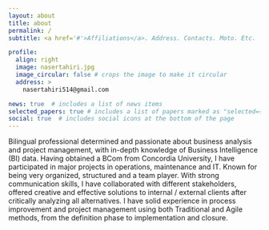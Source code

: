 ```yaml
---
layout: about
title: about
permalink: /
subtitle: <a href='#'>Affiliations</a>. Address. Contacts. Moto. Etc.

profile:
  align: right
  image: nasertahiri.jpg
  image_circular: false # crops the image to make it circular
  address: >
    nasertahiri514@gmail.com

news: true  # includes a list of news items
selected_papers: true # includes a list of papers marked as "selected={true}"
social: true  # includes social icons at the bottom of the page
---
```


Bilingual professional determined and passionate about business analysis and project management, with in-depth knowledge of Business Intelligence (BI) data. Having obtained a BCom from Concordia University, I have participated in major projects in operations, maintenance and IT. Known for being very organized, structured and a team player. With strong communication skills, I have collaborated with different stakeholders, offered creative and effective solutions to internal / external clients after critically analyzing all alternatives. I have solid experience in process improvement and project management using both Traditional and Agile methods, from the definition phase to implementation and closure.
